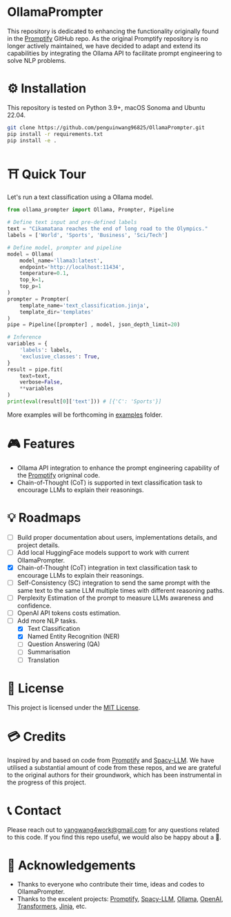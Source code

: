 # OllamaPrompter

This repository is dedicated to enhancing the functionality originally found in the [Promptify](https://github.com/promptslab/Promptify) GitHub repo. As the original Promptify repository is no longer actively maintained, we have decided to adapt and extend its capabilities by integrating the Ollama API to facilitate prompt engineering to solve NLP problems.

# ⚙️ Installation

This repository is tested on Python 3.9+, macOS Sonoma and Ubuntu 22.04.

```bash
git clone https://github.com/penguinwang96825/OllamaPrompter.git
pip install -r requirements.txt
pip install -e .
```

# ⛩️ Quick Tour

Let's run a text classification using a Ollama model.

```python
from ollama_prompter import Ollama, Prompter, Pipeline

# Define text input and pre-defined labels
text = "Cikamatana reaches the end of long road to the Olympics."
labels = ['World', 'Sports', 'Business', 'Sci/Tech']

# Define model, prompter and pipeline
model = Ollama(
    model_name='llama3:latest', 
    endpoint='http://localhost:11434', 
    temperature=0.1, 
    top_k=1, 
    top_p=1
)
prompter = Prompter(
    template_name='text_classification.jinja', 
    template_dir='templates'
)
pipe = Pipeline([prompter] , model, json_depth_limit=20)

# Inference
variables = {
    'labels': labels, 
    'exclusive_classes': True, 
}
result = pipe.fit(
    text=text, 
    verbose=False, 
    **variables
)
print(eval(result[0]['text'])) # [{'C': 'Sports'}]
```

More examples will be forthcoming in [examples](https://github.com/penguinwang96825/OllamaPrompter/tree/master/examples) folder.

# 🎮 Features

 - Ollama API integration to enhance the prompt engineering capability of the [Promptify](https://github.com/promptslab/Promptify) origninal code.
 - Chain-of-Thought (CoT) is supported in text classification task to encourage LLMs to explain their reasonings.

# 💡 Roadmaps

 - [ ] Build proper documentation about users, implementations details, and project details.
 - [ ] Add local HuggingFace models support to work with current OllamaPrompter.
 - [x] Chain-of-Thought (CoT) integration in text classification task to encourage LLMs to explain their reasonings.
 - [ ] Self-Consistency (SC) integration to send the same prompt with the same text to the same LLM multiple times with different reasoning paths.
 - [ ] Perplexity Estimation of the prompt to measure LLMs awareness and confidence.
 - [ ] OpenAI API tokens costs estimation.
 - [ ] Add more NLP tasks.
     - [x] Text Classification
     - [x] Named Entity Recognition (NER)
     - [ ] Question Answering (QA)
     - [ ] Summarisation
     - [ ] Translation

# 📝 License

This project is licensed under the [MIT License](https://github.com/penguinwang96825/OllamaPrompter/blob/main/LICENSE).

# 💳 Credits

Inspired by and based on code from [Promptify](https://github.com/promptslab/Promptify) and [Spacy-LLM](https://github.com/explosion/spacy-llm). We have utilised a substantial amount of code from these repos, and we are grateful to the original authors for their groundwork, which has been instrumental in the progress of this project.

# 📞 Contact

Please reach out to [yangwang4work@gmail.com](mailto:yangwang4work@gmail.com) for any questions related to this code. If you find this repo useful, we would also be happy about a 🌟.

# 📝 Acknowledgements

 - Thanks to everyone who contribute their time, ideas and codes to OllamaPrompter.
 - Thanks to the excelent projects: [Promptify](https://github.com/promptslab/Promptify), [Spacy-LLM](https://github.com/explosion/spacy-llm), [Ollama](https://github.com/ollama/ollama-python), [OpenAI](https://github.com/openai/openai-python), [Transformers](https://github.com/huggingface/transformers), [Jinja](https://github.com/pallets/jinja), etc.